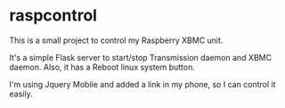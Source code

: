 raspcontrol
===========

This is a small project to control my Raspberry XBMC unit.

It's a simple Flask server to start/stop Transmission daemon and XBMC daemon. Also, it has a Reboot linux system button.

I'm using Jquery Mobile and added a link in my phone, so I can control it easily.
